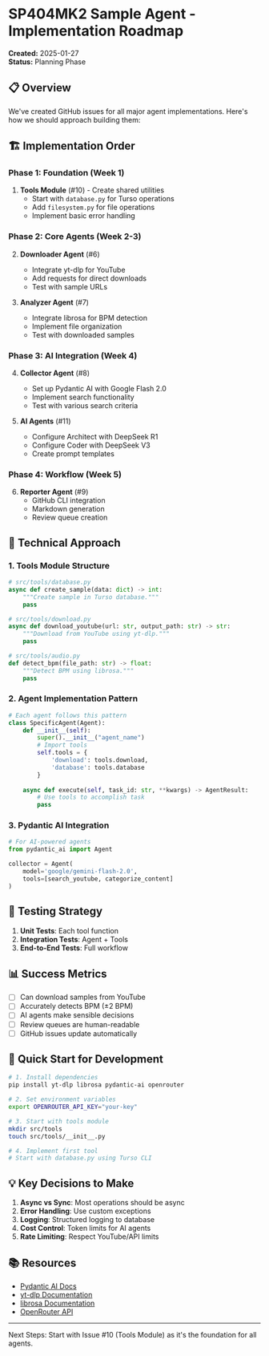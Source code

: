 # SP404MK2 Sample Agent - Implementation Roadmap

**Created:** 2025-01-27  
**Status:** Planning Phase

## 📋 Overview

We've created GitHub issues for all major agent implementations. Here's how we should approach building them:

## 🏗️ Implementation Order

### Phase 1: Foundation (Week 1)
1. **Tools Module** (#10) - Create shared utilities
   - Start with `database.py` for Turso operations
   - Add `filesystem.py` for file operations
   - Implement basic error handling

### Phase 2: Core Agents (Week 2-3)
2. **Downloader Agent** (#6)
   - Integrate yt-dlp for YouTube
   - Add requests for direct downloads
   - Test with sample URLs

3. **Analyzer Agent** (#7)
   - Integrate librosa for BPM detection
   - Implement file organization
   - Test with downloaded samples

### Phase 3: AI Integration (Week 4)
4. **Collector Agent** (#8)
   - Set up Pydantic AI with Google Flash 2.0
   - Implement search functionality
   - Test with various search criteria

5. **AI Agents** (#11)
   - Configure Architect with DeepSeek R1
   - Configure Coder with DeepSeek V3
   - Create prompt templates

### Phase 4: Workflow (Week 5)
6. **Reporter Agent** (#9)
   - GitHub CLI integration
   - Markdown generation
   - Review queue creation

## 🔧 Technical Approach

### 1. Tools Module Structure
```python
# src/tools/database.py
async def create_sample(data: dict) -> int:
    """Create sample in Turso database."""
    pass

# src/tools/download.py
async def download_youtube(url: str, output_path: str) -> str:
    """Download from YouTube using yt-dlp."""
    pass

# src/tools/audio.py
def detect_bpm(file_path: str) -> float:
    """Detect BPM using librosa."""
    pass
```

### 2. Agent Implementation Pattern
```python
# Each agent follows this pattern
class SpecificAgent(Agent):
    def __init__(self):
        super().__init__("agent_name")
        # Import tools
        self.tools = {
            'download': tools.download,
            'database': tools.database
        }
    
    async def execute(self, task_id: str, **kwargs) -> AgentResult:
        # Use tools to accomplish task
        pass
```

### 3. Pydantic AI Integration
```python
# For AI-powered agents
from pydantic_ai import Agent

collector = Agent(
    model='google/gemini-flash-2.0',
    tools=[search_youtube, categorize_content]
)
```

## 🧪 Testing Strategy

1. **Unit Tests**: Each tool function
2. **Integration Tests**: Agent + Tools
3. **End-to-End Tests**: Full workflow

## 📊 Success Metrics

- [ ] Can download samples from YouTube
- [ ] Accurately detects BPM (±2 BPM)
- [ ] AI agents make sensible decisions
- [ ] Review queues are human-readable
- [ ] GitHub issues update automatically

## 🚀 Quick Start for Development

```bash
# 1. Install dependencies
pip install yt-dlp librosa pydantic-ai openrouter

# 2. Set environment variables
export OPENROUTER_API_KEY="your-key"

# 3. Start with tools module
mkdir src/tools
touch src/tools/__init__.py

# 4. Implement first tool
# Start with database.py using Turso CLI
```

## 💡 Key Decisions to Make

1. **Async vs Sync**: Most operations should be async
2. **Error Handling**: Use custom exceptions
3. **Logging**: Structured logging to database
4. **Cost Control**: Token limits for AI agents
5. **Rate Limiting**: Respect YouTube/API limits

## 📚 Resources

- [Pydantic AI Docs](https://ai.pydantic.dev/)
- [yt-dlp Documentation](https://github.com/yt-dlp/yt-dlp)
- [librosa Documentation](https://librosa.org/)
- [OpenRouter API](https://openrouter.ai/docs)

---

Next Steps: Start with Issue #10 (Tools Module) as it's the foundation for all agents.
